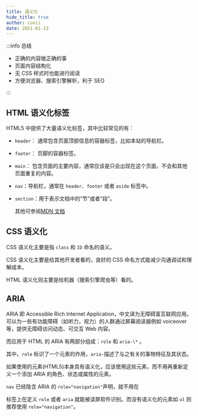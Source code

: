 ```yaml
---
title: 语义化
hide_title: true
author: cuvii
date: 2021-01-13
---
```


:::info 总结

-   正确的内容做正确的事
-   页面内容结构化
-   无 CSS 样式时也能进行阅读
-   方便浏览器、搜索引擎解析，利于 SEO

:::

## HTML 语义化标签

HTML5 中提供了大量语义化标签，其中比较常见的有：

-   `header`： 通常包含页面顶部信息的容器标签，比如本站的导航栏。
-   `footer`： 页脚的容器标签。
-   `main`： 包含页面的主要内容，通常应该是只会出现在这个页面，不会和其他页面重复的内容。
-   `nav`：导航栏，通常在 `header`、`footer` 或者 `aside` 标签中。
-   `section`：用于表示文档中的“节”或者“段”。

    其他可参阅[MDN 文档](https://developer.mozilla.org/en-US/docs/Web/HTML/Element)

## CSS 语义化

CSS 语义化主要是指 `class` 和 `ID` 命名的语义。

CSS 语义化主要是给其他开发者看的，良好的 CSS 命名方式能减少沟通调试和理解成本。

HTML 语义化则主要是给机器（搜索引擎爬虫等）看的。

## ARIA

ARIA 即 Accessible Rich Internet Application，中文译为无障碍富互联网应用。可以为一些有功能障碍（如听力，视力）的人群通过屏幕阅读器例如 voiceover 等，提供无障碍访问动态、可交互 Web 内容。

而应用于 HTML 的 ARIA 有两部分组成：`role` 和 `aria-\*` 。

其中，`role` 标识了一个元素的作用，`aria-`描述了与之有关的事物特征及其状态。

如果使用的元素(HTML5)本身具有语义化，应该使用这些元素，而不用再重新定义一个添加 ARIA 的角色、状态或属性的元素。

`nav` 已经隐含 ARIA 的 `role="navigation"`声明，就不用在

标签上在定义 `role` 或者 `aria` 就能被读屏软件识别。而没有语义化的元素如 `ul` 则推荐使用 `role="navigation"`。
